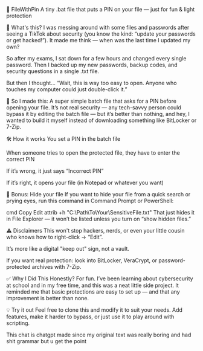 📁 FileWithPin
A tiny .bat file that puts a PIN on your file — just for fun & light protection

💬 What's this?
I was messing around with some files and passwords after seeing a TikTok about security (you know the kind: “update your passwords or get hacked!”). It made me think — when was the last time I updated my own?

So after my exams, I sat down for a few hours and changed every single password. Then I backed up my new passwords, backup codes, and security questions in a single .txt file.

But then I thought...
“Wait, this is way too easy to open. Anyone who touches my computer could just double-click it.”

🔐 So I made this:
A super simple batch file that asks for a PIN before opening your file.
It’s not real security — any tech-savvy person could bypass it by editing the batch file — but it’s better than nothing, and hey, I wanted to build it myself instead of downloading something like BitLocker or 7-Zip.

🛠 How it works
You set a PIN in the batch file

When someone tries to open the protected file, they have to enter the correct PIN

If it’s wrong, it just says “Incorrect PIN”

If it’s right, it opens your file (in Notepad or whatever you want)

👻 Bonus: Hide your file
If you want to hide your file from a quick search or prying eyes, run this command in Command Prompt or PowerShell:

cmd
Copy
Edit
attrib +h "C:\Path\To\Your\SensitiveFile.txt"
That just hides it in File Explorer — it won’t be listed unless you turn on “show hidden files.”

⚠️ Disclaimers
This won't stop hackers, nerds, or even your little cousin who knows how to right-click → “Edit”.

It’s more like a digital "keep out" sign, not a vault.

If you want real protection: look into BitLocker, VeraCrypt, or password-protected archives with 7-Zip.

✅ Why I Did This
Honestly? For fun. I’ve been learning about cybersecurity at school and in my free time, and this was a neat little side project. It reminded me that basic protections are easy to set up — and that any improvement is better than none.

💡 Try it out
Feel free to clone this and modify it to suit your needs. Add features, make it harder to bypass, or just use it to play around with scripting.

This chat is chatgpt made since my original text was really boring and had shit grammar but u get the point
